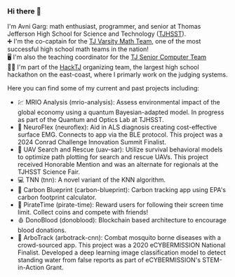 ### Hi there 👋

I'm Avni Garg: math enthusiast, programmer, and senior at Thomas Jefferson High School for Science and Technology (<a href="https://tjhsst.fcps.edu" target="_blank">TJHSST</a>). \
➕ I'm the co-captain for the <a href="https://tjvmt.com" target="_blank">TJ Varsity Math Team</a>, one of the most successful high school math teams in the nation! \
🖥️ I'm also the teaching coordinator for the <a href="https://activities.tjhsst.edu/sct/" target="_blank">TJ Senior Computer Team</a> \
👩‍💻 I'm part of the <a href="https://github.com/HackTJ" target="_blank">HackTJ</a> organizing team, the largest high school hackathon on the east-coast, where I primarly work on the judging systems. 

Here you can find some of my current and past projects including:
 - 💹 MRIO Analysis (mrio-analysis): Assess environmental impact of the global economy using a quantum Bayesian-adapted model. In progress as part of the Quantum and Optics Lab at TJHSST.
 - 💪 NeuroFlex (neuroflex): Aid in ALS diagnosis creating cost-effective surface EMG. Connects to app via the BLE protocol. This project was a 2024 Conrad Challenge Innovation Summit Finalist.
 - 🔎 UAV Search and Rescue (uav-sar): Utilize survival behavioral models to optimize path plotting for search and rescue UAVs. This project received Honorable Mention and was an alternate for regionals at the TJHSST Science Fair.
 - 💻 TNN (tnn): A novel variant of the KNN algorithm.
 - 🌳 Carbon Blueprint (carbon-blueprint): Carbon tracking app using EPA's carbon footprint calculator.
 - 📵 PirateTime (pirate-time): Reward users for following their screen time limit. Collect coins and compete with friends!
 - 🩸 DonoBlood (donoblood): Blockchain based architecture to encourage blood donations.
 - 🦟 ArboTrack (arbotrack-cnn): Combat mosquito borne diseases with a crowd-sourced app. This project was a 2020 eCYBERMISSION National Finalist. Developed a deep learning image classification model to detect standing water from false reports as part of eCYBERMISSION's STEM-in-Action Grant.

<!--
**avnigarg02/avnigarg02** is a ✨ _special_ ✨ repository because its `README.md` (this file) appears on your GitHub profile.

Here are some ideas to get you started:

- 🔭 I’m currently working on ...
- 🌱 I’m currently learning ...
- 👯 I’m looking to collaborate on ...
- 🤔 I’m looking for help with ...
- 💬 Ask me about ...
- 📫 How to reach me: ...
- 😄 Pronouns: ...
- ⚡ Fun fact: ...
-->

